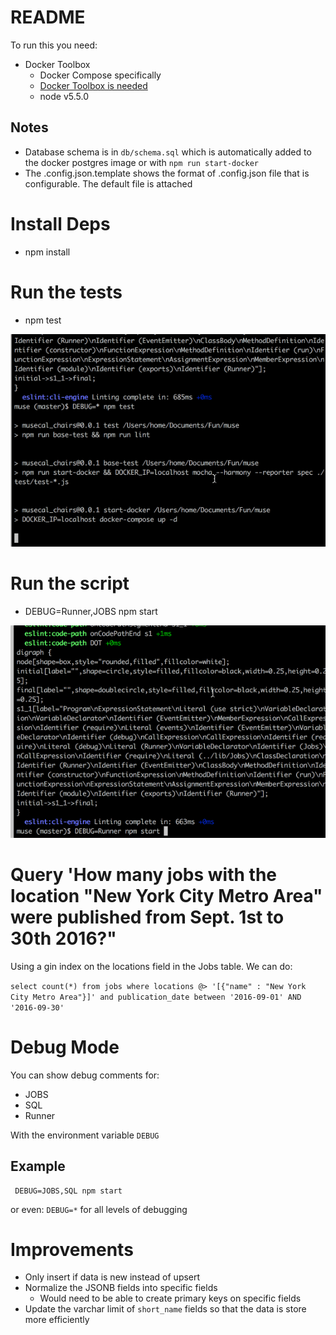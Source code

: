 # README

To run this you need:

* Docker Toolbox
  * Docker Compose specifically
  * [Docker Toolbox is needed](https://www.docker.com/products/docker-toolbox)
  * node v5.5.0

## Notes

 * Database schema is in `db/schema.sql` which is automatically added to the docker postgres image or with `npm run start-docker`
 * The .config.json.template shows the format of .config.json file that is configurable. The default file is attached

# Install Deps

* npm install

# Run the tests

* npm test

![Running NPM Test](https://raw.githubusercontent.com/kthakore/musecal_chairs/master/test.gif)



# Run the script

* DEBUG=Runner,JOBS npm start


![Running NPM Start](https://raw.githubusercontent.com/kthakore/musecal_chairs/master/run.gif)



# Query 'How many jobs with the location "New York City Metro Area" were published from Sept. 1st to 30th 2016?"

Using a gin index on the locations field in the Jobs table. We can do:

`
select count(*) from jobs
where locations @> '[{"name" : "New York City Metro Area"}]' and publication_date between '2016-09-01' AND '2016-09-30'
`

# Debug Mode

You can show debug comments for:
  * JOBS
  * SQL
  * Runner

With the environment variable `DEBUG`

## Example

```
 DEBUG=JOBS,SQL npm start
```

or even: `DEBUG=*` for all levels of debugging

# Improvements

 * Only insert if data is new instead of upsert
 * Normalize the JSONB fields into specific fields
   * Would need to be able to create primary keys on specific fields
 * Update the varchar limit of `short_name` fields so that the data is store more efficiently




